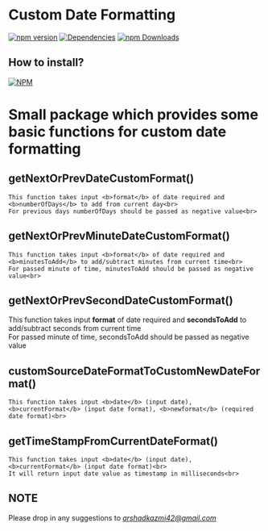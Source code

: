 # Custom Date Formatting
[![npm version](https://badge.fury.io/js/customdateformating.svg)](https://badge.fury.io/js/customdateformating)
[![Dependencies](https://david-dm.org/arshadkazmi42/customd-ate-formating.svg)](https://david-dm.org/arshadkazmi42/custom-date-formating)
[![npm Downloads](https://img.shields.io/npm/dm/customdateformating.svg)](https://www.npmjs.com/package/customdateformating)

## How to install?
[![NPM](https://nodei.co/npm/customdateformating.png)](https://www.npmjs.com/package/customdateformating/)

# Small package which provides some basic functions for custom date formatting

## getNextOrPrevDateCustomFormat()
    This function takes input <b>format</b> of date required and <b>numberOfDays</b> to add from current day<br>
    For previous days numberOfDays should be passed as negative value<br>

## getNextOrPrevMinuteDateCustomFormat()
    This function takes input <b>format</b> of date required and <b>minutesToAdd</b> to add/subtract minutes from current time<br>
    For passed minute of time, minutesToAdd should be passed as negative value<br>

## getNextOrPrevSecondDateCustomFormat()
   This function takes input <b>format</b> of date required and <b>secondsToAdd</b> to add/subtract seconds from current time<br>
   For passed minute of time, secondsToAdd should be passed as negative value<br>

## customSourceDateFormatToCustomNewDateFormat()
    This function takes input <b>date</b> (input date), <b>currentFormat</b> (input date format), <b>newformat</b> (required date format)<br>

## getTimeStampFromCurrentDateFormat()</u></b><br>
    This function takes input <b>date</b> (input date), <b>currentFormat</b> (input date format)<br>
    It will return input date value as timestamp in milliseconds<br>


## NOTE 
Please drop in any suggestions to <i>arshadkazmi42@gmail.com</i>

